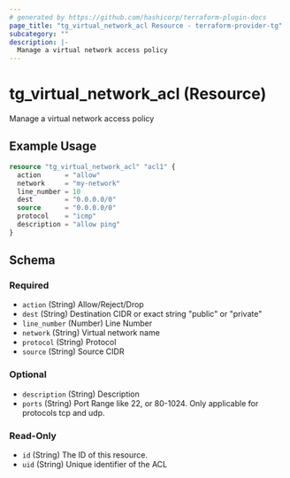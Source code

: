 ```yaml
---
# generated by https://github.com/hashicorp/terraform-plugin-docs
page_title: "tg_virtual_network_acl Resource - terraform-provider-tg"
subcategory: ""
description: |-
  Manage a virtual network access policy
---
```


# tg_virtual_network_acl (Resource)

Manage a virtual network access policy

## Example Usage

```terraform
resource "tg_virtual_network_acl" "acl1" {
  action      = "allow"
  network     = "my-network"
  line_number = 10
  dest        = "0.0.0.0/0"
  source      = "0.0.0.0/0"
  protocol    = "icmp"
  description = "allow ping"
}
```

<!-- schema generated by tfplugindocs -->
## Schema

### Required

- `action` (String) Allow/Reject/Drop
- `dest` (String) Destination CIDR or exact string "public" or "private"
- `line_number` (Number) Line Number
- `network` (String) Virtual network name
- `protocol` (String) Protocol
- `source` (String) Source CIDR

### Optional

- `description` (String) Description
- `ports` (String) Port Range like 22, or 80-1024. Only applicable for protocols tcp and udp.

### Read-Only

- `id` (String) The ID of this resource.
- `uid` (String) Unique identifier of the ACL


